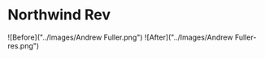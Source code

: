 # Northwind Rev

![Before]("../Images/Andrew Fuller.png")
![After]("../Images/Andrew Fuller-res.png")